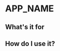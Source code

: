 $$$$APP_NAME$$$$
==============

What's it for
----------------


How do I use it?
----------------

